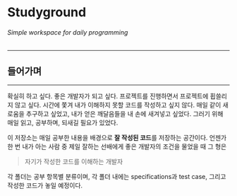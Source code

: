 # Studyground
###### Simple workspace for daily programming
---
## 들어가며
---
 확실히 하고 싶다. 좋은 개발자가 되고 싶다. 프로젝트를 진행하면서 프로젝트에 휩쓸리지 않고 싶다. 시간에 쫓겨 내가 이해하지 못할 코드를 작성하고 싶지 않다. 매일 같이 새로움을 추구하고 싶었고, 내가 얻은 깨달음들을 내 손에 새겨넣고 싶었다. 그러기 위해 매일 읽고, 공부하며, 되새길 필요가 있었다. 

 이 저장소는 매일 공부한 내용을 배경으로 **잘 작성된 코드**를 저장하는 공간이다. 언젠가 한 번 내가 아는 사람 중 제일 잘하는 선배에게 좋은 개발자의 조건을 물었을 때 그 형은 
 > 자기가 작성한 코드를 이해하는 개발자

 각 폴더는 공부 항목별 분류이며, 각 폴더 내에는 specifications과 test case, 그리고 작성한 코드가 놓일 예정이다. 


